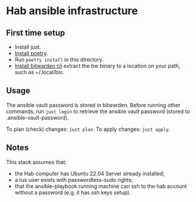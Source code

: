 # Hab ansible infrastructure

## First time setup

* Install just.
* [Install poetry](https://python-poetry.org/docs/#installation).
* Run `poetry install` in this directory.
* [Install bitwarden cli](https://vault.bitwarden.com/download/?app=cli&platform=linux)
  extract the bw binary to a location on your path, such as ~/.local/bin.

## Usage

The ansible vault password is stored in bitwarden. Before running other commands,
run `just login` to retrieve the ansible vault password (stored to .ansible-vault-password).

To plan (check) changes: `just plan`.
To apply changes: `just apply`.

## Notes

This stack assumes that:
* the Hab computer has Ubuntu 22.04 Server already installed;
* a `hab` user exists with passwordless-sudo rights;
* that the ansible-playbook running machine can ssh to the hab account without a password
  (e.g. it has ssh keys setup).
